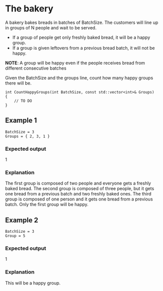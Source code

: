 # The bakery

A bakery bakes breads in batches of BatchSize. The customers will line up in groups of N people and wait to be served.
- If a group of people get only freshly baked bread, it will be a happy group.
- If a group is given leftovers from a previous bread batch, it will not be happy.

**NOTE**: A group will be happy even if the people receives bread from different consecutive batches

Given the BatchSize and the groups line, count how many happy groups there will be.
```
int CountHappyGroups(int BatchSize, const std::vector<int>& Groups)
{
	// TO DO
}
```

## Example 1
```
BatchSize = 3
Groups = { 2, 3, 1 }
```

### Expected output
$1$

### Explanation
The first group is composed of two people and everyone gets a freshly baked bread.
The second group is composed of three people, but it gets one bread from a previous batch and two freshly baked ones.
The third group is composed of one person and it gets one bread from a previous batch.
Only the first group will be happy.

## Example 2
```
BatchSize = 3
Group = 5
```
### Expected output
$1$

### Explanation
This will be a happy group.
